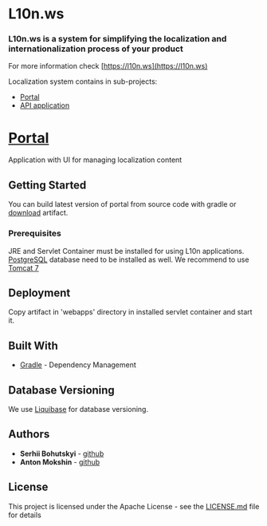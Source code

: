 # L10n.ws

### L10n.ws is a system for simplifying the localization and internationalization process of your product 
For more information check [https://l10n.ws](https://l10n.ws)

Localization system contains in sub-projects:
- [Portal](https://github.com/l10nws/l10n-app/tree/master/l10n-portal)
- [API application](https://github.com/l10nws/l10n-app/tree/master/l10n-api)


# [Portal](https://l10n.ws/download/)
Application with UI for managing localization content 

## Getting Started

You can build latest version of portal from source code with gradle or [download](https://l10n.ws/download/) artifact.

### Prerequisites

JRE and Servlet Container must be installed for using L10n applications.
[PostgreSQL](https://www.postgresql.org/) database need to be installed as well. 
We recommend to use [Tomcat 7](https://tomcat.apache.org/download-70.cgi)

## Deployment

Copy artifact in 'webapps' directory in installed servlet container and start it.


## Built With

* [Gradle](https://gradle.org/) - Dependency Management

## Database Versioning 

We use [Liquibase](http://www.liquibase.org/) for database versioning.  

## Authors

* **Serhii Bohutskyi** - [github](https://github.com/serhiibh)
* **Anton Mokshin**  - [github](https://github.com/mokshino)

## License

This project is licensed under the Apache License - see the [LICENSE.md](LICENSE.md) file for details
